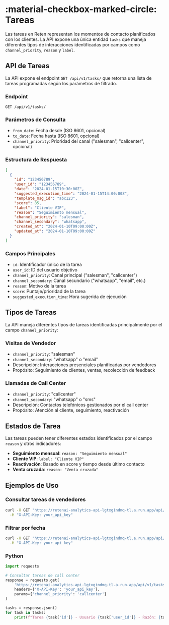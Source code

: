 # :material-checkbox-marked-circle: Tareas

Las tareas en Reten representan los momentos de contacto planificados con los clientes. La API expone una única entidad `tasks` que maneja diferentes tipos de interacciones identificadas por campos como `channel_priority`, `reason` y `label`.

## API de Tareas

La API expone el endpoint `GET /api/v1/tasks/` que retorna una lista de tareas programadas según los parámetros de filtrado.

### Endpoint
```http
GET /api/v1/tasks/
```

### Parámetros de Consulta
- `from_date`: Fecha desde (ISO 8601, opcional)
- `to_date`: Fecha hasta (ISO 8601, opcional)
- `channel_priority`: Prioridad del canal ("salesman", "callcenter", opcional)

### Estructura de Respuesta

```json
[
  {
    "id": "123456789",
    "user_id": "123456789",
    "date": "2024-01-15T10:30:00Z",
    "suggested_execution_time": "2024-01-15T14:00:00Z",
    "template_msg_id": "abc123",
    "score": 85,
    "label": "Cliente VIP",
    "reason": "Seguimiento mensual",
    "channel_priority": "salesman",
    "channel_secondary": "whatsapp",
    "created_at": "2024-01-10T09:00:00Z",
    "updated_at": "2024-01-10T09:00:00Z"
  }
]
```

### Campos Principales
- `id`: Identificador único de la tarea
- `user_id`: ID del usuario objetivo
- `channel_priority`: Canal principal ("salesman", "callcenter")
- `channel_secondary`: Canal secundario ("whatsapp", "email", etc.)
- `reason`: Motivo de la tarea
- `score`: Puntaje/prioridad de la tarea
- `suggested_execution_time`: Hora sugerida de ejecución

## Tipos de Tareas

La API maneja diferentes tipos de tareas identificadas principalmente por el campo `channel_priority`:

### Visitas de Vendedor
- `channel_priority`: "salesman"
- `channel_secondary`: "whatsapp" o "email"
- Descripción: Interacciones presenciales planificadas por vendedores
- Propósito: Seguimiento de clientes, ventas, recolección de feedback

### Llamadas de Call Center
- `channel_priority`: "callcenter"
- `channel_secondary`: "whatsapp" o "sms"
- Descripción: Contactos telefónicos gestionados por el call center
- Propósito: Atención al cliente, seguimiento, reactivación

## Estados de Tarea

Las tareas pueden tener diferentes estados identificados por el campo `reason` y otros indicadores:

- **Seguimiento mensual**: `reason: "Seguimiento mensual"`
- **Cliente VIP**: `label: "Cliente VIP"`
- **Reactivación**: Basado en score y tiempo desde último contacto
- **Venta cruzada**: `reason: "Venta cruzada"`

## Ejemplos de Uso

### Consultar tareas de vendedores
```bash
curl -X GET "https://retenai-analytics-api-lgtxgindmq-tl.a.run.app/api/v1/tasks/?channel_priority=salesman" \
  -H "X-API-Key: your_api_key"
```

### Filtrar por fecha
```bash
curl -X GET "https://retenai-analytics-api-lgtxgindmq-tl.a.run.app/api/v1/tasks/?from_date=2024-01-01T00:00:00Z&to_date=2024-01-31T23:59:59Z" \
  -H "X-API-Key: your_api_key"
```

### Python
```python
import requests

# Consultar tareas de call center
response = requests.get(
    'https://retenai-analytics-api-lgtxgindmq-tl.a.run.app/api/v1/tasks/',
    headers={'X-API-Key': 'your_api_key'},
    params={'channel_priority': 'callcenter'}
)

tasks = response.json()
for task in tasks:
    print(f"Tarea {task['id']} - Usuario {task['user_id']} - Razón: {task['reason']}")
```
